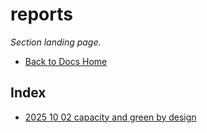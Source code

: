 # reports

_Section landing page._

- [Back to Docs Home](../README.md)

<!-- AUTO-INDEX:BEGIN -->

## Index

- [2025 10 02 capacity and green by design](./2025-10-02-capacity-and-green-by-design.md)

<!-- AUTO-INDEX:END -->
